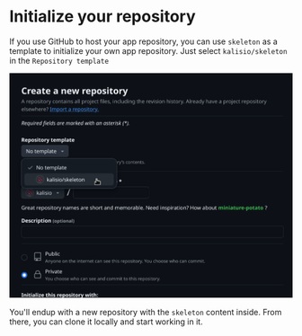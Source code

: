 # Initialize your repository

If you use GitHub to host your app repository, you can use `skeleton` as a template to initialize your own app repository. Just select `kalisio/skeleton` in the `Repository template`

![Use skeleton as template repository](./../../.vitepress/public/images/skeleton-as-template-repo.png)

You'll endup with a new repository with the `skeleton` content inside. From there, you can clone it locally and start working in it.
